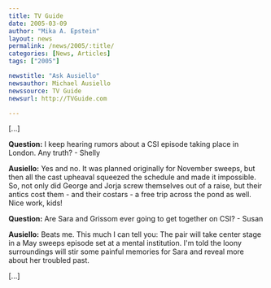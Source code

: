 ```yaml
---
title: TV Guide
date: 2005-03-09
author: "Mika A. Epstein"
layout: news
permalink: /news/2005/:title/
categories: [News, Articles]
tags: ["2005"]

newstitle: "Ask Ausiello"
newsauthor: Michael Ausiello  
newssource: TV Guide  
newsurl: http://TVGuide.com  

---
```

[...]

**Question:** I keep hearing rumors about a CSI episode taking place in London. Any truth? - Shelly

**Ausiello:** Yes and no. It was planned originally for November sweeps, but then all the cast upheaval squeezed the schedule and made it impossible. So, not only did George and Jorja screw themselves out of a raise, but their antics cost them - and their costars - a free trip across the pond as well. Nice work, kids!

**Question:** Are Sara and Grissom ever going to get together on CSI? - Susan

**Ausiello:** Beats me. This much I can tell you: The pair will take center stage in a May sweeps episode set at a mental institution. I'm told the loony surroundings will stir some painful memories for Sara and reveal more about her troubled past.

[...]

